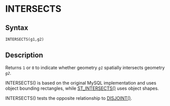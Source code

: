 # INTERSECTS

## Syntax

```sql
INTERSECTS(g1,g2)
```

## Description

Returns `1` or `0` to indicate whether geometry <em>`g1`</em> spatially intersects geometry <em>`g2`</em>.

INTERSECTS() is based on the original MySQL implementation and uses object bounding rectangles, while [ST_INTERSECTS()](/kb/en/st_intersects/) uses object shapes.

INTERSECTS() tests the opposite relationship to [DISJOINT()](/sql-statements-structure/geographic-geometric-features/geometry-relations/disjoint/).